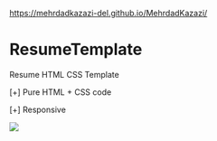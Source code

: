 https://mehrdadkazazi-del.github.io/MehrdadKazazi/

# ResumeTemplate
Resume HTML CSS Template

[+] Pure HTML + CSS code

[+] Responsive

<img src="img/Index.png"  align="center" />

